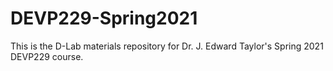 # DEVP229-Spring2021

This is the D-Lab materials repository for Dr. J. Edward Taylor's Spring 2021 DEVP229 course. 

